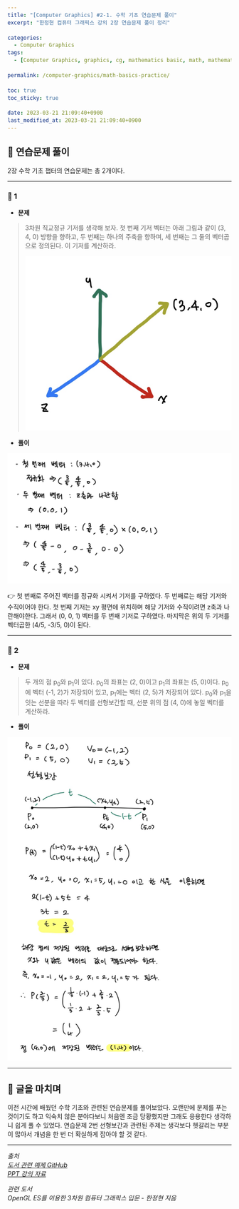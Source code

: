 ```yaml
---
title: "[Computer Graphics] #2-1. 수학 기초 연습문제 풀이"
excerpt: "한정현 컴퓨터 그래픽스 강의 2장 연습문제 풀이 정리"

categories:
  - Computer Graphics
tags:
  - [Computer Graphics, graphics, cg, mathematics basic, math, mathematics, practice]

permalink: /computer-graphics/math-basics-practice/

toc: true
toc_sticky: true

date: 2023-03-21 21:09:40+0900
last_modified_at: 2023-03-21 21:09:40+0900
---
```


## 👻 연습문제 풀이
2장 수학 기초 챕터의 연습문제는 총 2개이다.

***

### 🌱 1
- **문제**

> 3차원 직교정규 기저를 생각해 보자. 첫 번째 기저 벡터는 아래 그림과 같이 (3, 4, 0) 방향을 향하고, 두 번째는 하나의 주축을 향하며, 세 번째는 그 둘의 벡터곱으로 정의된다. 이 기저를 계산하라.
>
> ![Alt Text](/assets/images/posts_img/basics/computer-graphics/math-basics-practice/2-01.jpg)   

- **풀이**

![Alt Text](/assets/images/posts_img/basics/computer-graphics/math-basics-practice/2-01-solve.jpg)   

👉 첫 번째로 주어진 벡터를 정규화 시켜서 기저를 구하였다. 두 번째로는 해당 기저와 수직이어야 한다. 첫 번째 기저는 xy 평면에 위치하며 해당 기저와 수직이려면 z축과 나란해야한다. 그래서 (0, 0, 1) 벡터를 두 번째 기저로 구하였다. 마지막은 위의 두 기저를 벡터곱한 (4/5, -3/5, 0)이 된다.

***

### 🌱 2
- **문제**

> 두 개의 점 p<sub>0</sub>와 p<sub>1</sub>이 있다. p<sub>0</sub>의 좌표는 (2, 0)이고 p<sub>1</sub>의 좌표는 
(5, 0)이다. p<sub>0</sub>에 벡터 (-1, 2)가 저장되어 있고, p<sub>1</sub>에는 벡터 (2, 5)가 저장되어 있다. p<sub>0</sub>와 p<sub>1</sub>을 잇는 선분을 따라 두 벡터를 선형보간할 때, 선분 위의 점 (4, 0)에 놓일 벡터를 계산하라.

- **풀이**

![Alt Text](/assets/images/posts_img/basics/computer-graphics/math-basics-practice/2-02-solve.jpg)   

***

## 👻 글을 마치며
이전 시간에 배웠던 수학 기초와 관련된 연습문제를 풀어보았다. 오랜만에 문제를 푸는 것이기도 하고 익숙치 않은 분야다보니 처음엔 조금 당황했지만 그래도 응용한다 생각하니 쉽게 풀 수 있었다. 연습문제 2번 선형보간과 관련된 주제는 생각보다 헷갈리는 부분이 많아서 개념을 한 번 더 확실하게 잡아야 할 것 같다.

***

_출처_   
_[도서 관련 예제 GitHub](https://github.com/medialab-ku/openGLESbook)_   
_[PPT 강의 자료](https://media.korea.ac.kr/books/)_

_관련 도서_   
_OpenGL ES를 이용한 3차원 컴퓨터 그래픽스 입문 - 한정현 지음_   